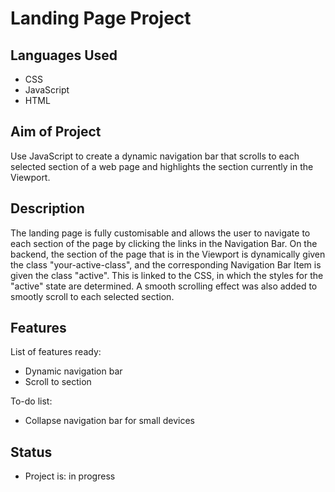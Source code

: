 # Landing Page Project

## Languages Used

- CSS
- JavaScript
- HTML

## Aim of Project

Use JavaScript to create a dynamic navigation bar that scrolls to each selected section of a web page and highlights the section currently in the Viewport.  

## Description

The landing page is fully customisable and allows the user to navigate to each section of the page by clicking the links in the Navigation Bar.
On the backend, the section of the page that is in the Viewport is dynamically given the class "your-active-class", and the corresponding Navigation Bar Item is given the class "active". This is linked to the CSS, in which the styles for the "active" state are determined. 
A smooth scrolling effect was also added to smootly scroll to each selected section. 

## Features

List of features ready:
- Dynamic navigation bar
- Scroll to section

To-do list:
- Collapse navigation bar for small devices

## Status
- Project is: in progress
